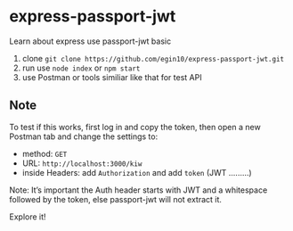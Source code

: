 # express-passport-jwt
Learn about express use passport-jwt basic

1. clone `git clone https://github.com/egin10/express-passport-jwt.git`
2. run use `node index` or `npm start`
3. use Postman or tools similiar like that for test API

Note
---
To test if this works, first log in and copy the token, then open a new Postman tab and change the settings to:

- method: `GET`
- URL: `http://localhost:3000/kiw`
- inside Headers: add `Authorization` and add `token` (JWT .........)

Note: It’s important the Auth header starts with JWT and a whitespace followed by the token, else passport-jwt will not extract it.

Explore it!